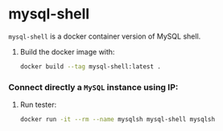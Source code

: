 # mysql-shell

`mysql-shell` is a docker container version of MySQL shell.


1. Build the docker image with:
    ```bash
    docker build --tag mysql-shell:latest .
    ```
### Connect directly a `MySQL` instance using IP:
1. Run tester:
    ```bash
    docker run -it --rm --name mysqlsh mysql-shell mysqlsh
    ```